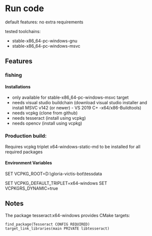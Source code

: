 # Run code

default features: no extra requirements

tested toolchains:

- stable-x86_64-pc-windows-gnu
- stable-x86_64-pc-windows-msvc

## Features

### fishing

#### Installations

- only available for stable-x86_64-pc-windows-msvc target
- needs visual studio buildchain (download visual studio installer and install MSVC v142 (or newer) - VS 2019 C+ -x64/x86-Buildtools)
- needs vcpkg (clone from github)
- needs tesseract (install using vcpkg)
- needs opencv (install using vcpkg)

### Production build:

Requires vcpkg triplet x64-windows-static-md to be installed for all required packages

#### Environment Variables

SET VCPKG_ROOT=D:\gloria-victis-bot\tessdata

SET VCPKG_DEFAULT_TRIPLET=x64-windows
SET VCPKGRS_DYNAMIC=true

## Notes
The package tesseract:x64-windows provides CMake targets:

    find_package(Tesseract CONFIG REQUIRED)
    target_link_libraries(main PRIVATE libtesseract)
